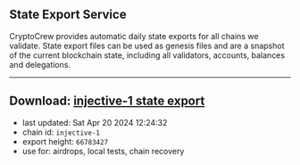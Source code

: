 ## State Export Service
CryptoCrew provides automatic daily state exports for all chains we validate. State export files can be used as genesis files and are a snapshot of the current blockchain state, including all validators, accounts, balances and delegations.

---
**Download: [injective-1 state export](https://dl-eu2.ccvalidators.com/SERVICE/injective/injective-1_export_66783427.json)**
---

- last updated: Sat Apr 20 2024 12:24:32
- chain id: `injective-1`
- export height: `66783427`
- use for: airdrops, local tests, chain recovery
